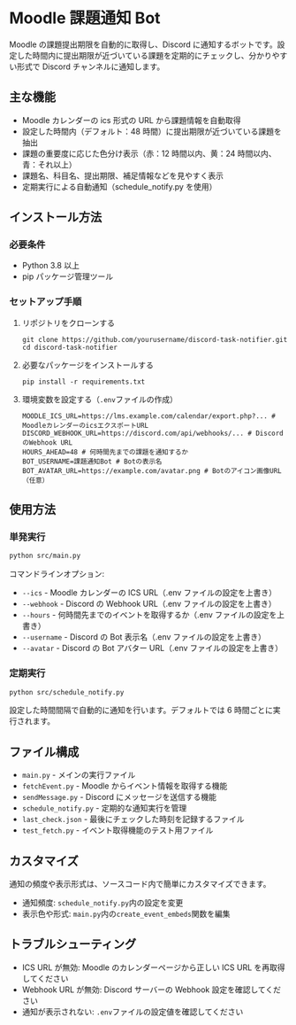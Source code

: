 # Moodle 課題通知 Bot

Moodle の課題提出期限を自動的に取得し、Discord に通知するボットです。設定した時間内に提出期限が近づいている課題を定期的にチェックし、分かりやすい形式で Discord チャンネルに通知します。

## 主な機能

- Moodle カレンダーの ics 形式の URL から課題情報を自動取得
- 設定した時間内（デフォルト：48 時間）に提出期限が近づいている課題を抽出
- 課題の重要度に応じた色分け表示（赤：12 時間以内、黄：24 時間以内、青：それ以上）
- 課題名、科目名、提出期限、補足情報などを見やすく表示
- 定期実行による自動通知（schedule_notify.py を使用）

## インストール方法

### 必要条件

- Python 3.8 以上
- pip パッケージ管理ツール

### セットアップ手順

1. リポジトリをクローンする

   ```
   git clone https://github.com/yourusername/discord-task-notifier.git
   cd discord-task-notifier
   ```

2. 必要なパッケージをインストールする

   ```
   pip install -r requirements.txt
   ```

3. 環境変数を設定する（`.env`ファイルの作成）
   ```
   MOODLE_ICS_URL=https://lms.example.com/calendar/export.php?... # MoodleカレンダーのicsエクスポートURL
   DISCORD_WEBHOOK_URL=https://discord.com/api/webhooks/... # DiscordのWebhook URL
   HOURS_AHEAD=48 # 何時間先までの課題を通知するか
   BOT_USERNAME=課題通知Bot # Botの表示名
   BOT_AVATAR_URL=https://example.com/avatar.png # Botのアイコン画像URL（任意）
   ```

## 使用方法

### 単発実行

```bash
python src/main.py
```

コマンドラインオプション:

- `--ics` - Moodle カレンダーの ICS URL（.env ファイルの設定を上書き）
- `--webhook` - Discord の Webhook URL（.env ファイルの設定を上書き）
- `--hours` - 何時間先までのイベントを取得するか（.env ファイルの設定を上書き）
- `--username` - Discord の Bot 表示名（.env ファイルの設定を上書き）
- `--avatar` - Discord の Bot アバター URL（.env ファイルの設定を上書き）

### 定期実行

```bash
python src/schedule_notify.py
```

設定した時間間隔で自動的に通知を行います。デフォルトでは 6 時間ごとに実行されます。

## ファイル構成

- `main.py` - メインの実行ファイル
- `fetchEvent.py` - Moodle からイベント情報を取得する機能
- `sendMessage.py` - Discord にメッセージを送信する機能
- `schedule_notify.py` - 定期的な通知実行を管理
- `last_check.json` - 最後にチェックした時刻を記録するファイル
- `test_fetch.py` - イベント取得機能のテスト用ファイル

## カスタマイズ

通知の頻度や表示形式は、ソースコード内で簡単にカスタマイズできます。

- 通知頻度: `schedule_notify.py`内の設定を変更
- 表示色や形式: `main.py`内の`create_event_embeds`関数を編集

## トラブルシューティング

- ICS URL が無効: Moodle のカレンダーページから正しい ICS URL を再取得してください
- Webhook URL が無効: Discord サーバーの Webhook 設定を確認してください
- 通知が表示されない: `.env`ファイルの設定値を確認してください
